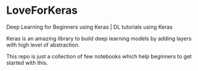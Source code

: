 # LoveForKeras
Deep Learning for Beginners using Keras | DL tutorials using Keras 

Keras is an amazing library to build deep learning models by adding layers with high level of abstraction.

This repo is just a collection of few notebooks which help beginners to get started with this.


